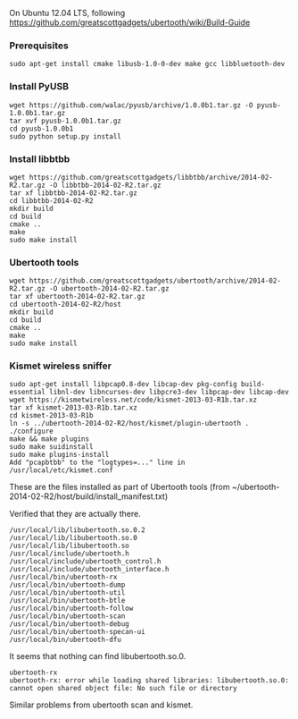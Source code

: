 On Ubuntu 12.04 LTS, following https://github.com/greatscottgadgets/ubertooth/wiki/Build-Guide

### Prerequisites ###

    sudo apt-get install cmake libusb-1.0-0-dev make gcc libbluetooth-dev

### Install PyUSB ###

    wget https://github.com/walac/pyusb/archive/1.0.0b1.tar.gz -O pyusb-1.0.0b1.tar.gz
    tar xvf pyusb-1.0.0b1.tar.gz
    cd pyusb-1.0.0b1
    sudo python setup.py install

### Install libbtbb ###

    wget https://github.com/greatscottgadgets/libbtbb/archive/2014-02-R2.tar.gz -O libbtbb-2014-02-R2.tar.gz
    tar xf libbtbb-2014-02-R2.tar.gz
    cd libbtbb-2014-02-R2
    mkdir build
    cd build
    cmake ..
    make
    sudo make install

### Ubertooth tools ###

    wget https://github.com/greatscottgadgets/ubertooth/archive/2014-02-R2.tar.gz -O ubertooth-2014-02-R2.tar.gz
    tar xf ubertooth-2014-02-R2.tar.gz
    cd ubertooth-2014-02-R2/host
    mkdir build
    cd build
    cmake ..
    make
    sudo make install

### Kismet wireless sniffer ###

    sudo apt-get install libpcap0.8-dev libcap-dev pkg-config build-essential libnl-dev libncurses-dev libpcre3-dev libpcap-dev libcap-dev
    wget https://kismetwireless.net/code/kismet-2013-03-R1b.tar.xz
    tar xf kismet-2013-03-R1b.tar.xz
    cd kismet-2013-03-R1b
    ln -s ../ubertooth-2014-02-R2/host/kismet/plugin-ubertooth .
    ./configure
    make && make plugins
    sudo make suidinstall
    sudo make plugins-install
    Add "pcapbtbb" to the "logtypes=..." line in /usr/local/etc/kismet.conf

These are the files installed as part of Ubertooth tools (from ~/ubertooth-2014-02-R2/host/build/install_manifest.txt)

Verified that they are actually there.

    /usr/local/lib/libubertooth.so.0.2
    /usr/local/lib/libubertooth.so.0
    /usr/local/lib/libubertooth.so
    /usr/local/include/ubertooth.h
    /usr/local/include/ubertooth_control.h
    /usr/local/include/ubertooth_interface.h
    /usr/local/bin/ubertooth-rx
    /usr/local/bin/ubertooth-dump
    /usr/local/bin/ubertooth-util
    /usr/local/bin/ubertooth-btle
    /usr/local/bin/ubertooth-follow
    /usr/local/bin/ubertooth-scan
    /usr/local/bin/ubertooth-debug
    /usr/local/bin/ubertooth-specan-ui
    /usr/local/bin/ubertooth-dfu

It seems that nothing can find libubertooth.so.0.

    ubertooth-rx
    ubertooth-rx: error while loading shared libraries: libubertooth.so.0: cannot open shared object file: No such file or directory

Similar problems from ubertooth scan and kismet.

